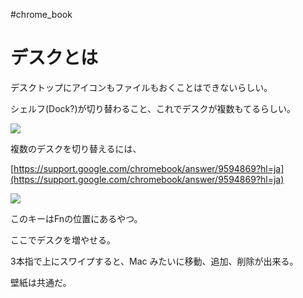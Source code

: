 #chrome_book 

# デスクとは


デスクトップにアイコンもファイルもおくことはできないらしい。

シェルフ(Dock?)が切り替わること、これでデスクが複数もてるらしい。

![](image-kn6znx8x.png)

複数のデスクを切り替えるには、

[https://support.google.com/chromebook/answer/9594869?hl=ja](https://support.google.com/chromebook/answer/9594869?hl=ja)

![](image-kn6zo9x8.png)

このキーはFnの位置にあるやつ。

ここでデスクを増やせる。

3本指で上にスワイプすると、Mac みたいに移動、追加、削除が出来る。

壁紙は共通だ。

